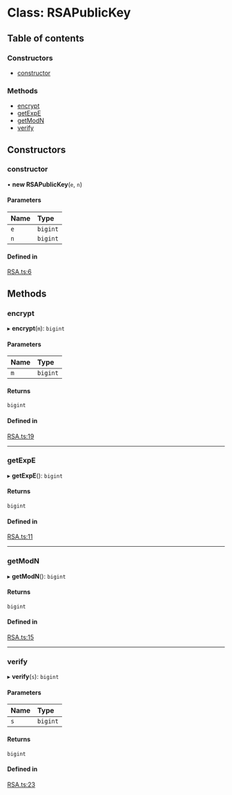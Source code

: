 # Class: RSAPublicKey

## Table of contents

### Constructors

- [constructor](RSAPublicKey.md#constructor)

### Methods

- [encrypt](RSAPublicKey.md#encrypt)
- [getExpE](RSAPublicKey.md#getexpe)
- [getModN](RSAPublicKey.md#getmodn)
- [verify](RSAPublicKey.md#verify)

## Constructors

### constructor

• **new RSAPublicKey**(`e`, `n`)

#### Parameters

| Name | Type |
| :------ | :------ |
| `e` | `bigint` |
| `n` | `bigint` |

#### Defined in

[RSA.ts:6](https://github.com/oscar08850/mod/blob/3be4b2e/src/ts/RSA.ts#L6)

## Methods

### encrypt

▸ **encrypt**(`m`): `bigint`

#### Parameters

| Name | Type |
| :------ | :------ |
| `m` | `bigint` |

#### Returns

`bigint`

#### Defined in

[RSA.ts:19](https://github.com/oscar08850/mod/blob/3be4b2e/src/ts/RSA.ts#L19)

___

### getExpE

▸ **getExpE**(): `bigint`

#### Returns

`bigint`

#### Defined in

[RSA.ts:11](https://github.com/oscar08850/mod/blob/3be4b2e/src/ts/RSA.ts#L11)

___

### getModN

▸ **getModN**(): `bigint`

#### Returns

`bigint`

#### Defined in

[RSA.ts:15](https://github.com/oscar08850/mod/blob/3be4b2e/src/ts/RSA.ts#L15)

___

### verify

▸ **verify**(`s`): `bigint`

#### Parameters

| Name | Type |
| :------ | :------ |
| `s` | `bigint` |

#### Returns

`bigint`

#### Defined in

[RSA.ts:23](https://github.com/oscar08850/mod/blob/3be4b2e/src/ts/RSA.ts#L23)
